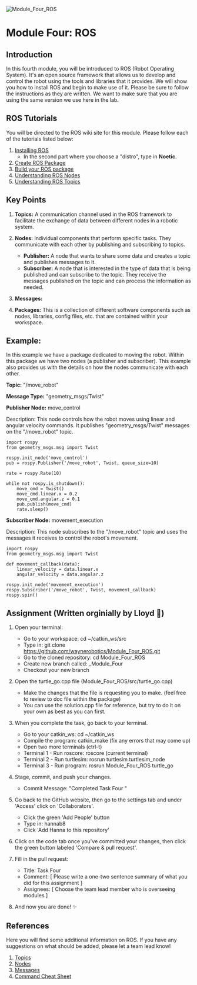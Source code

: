 ![Module_Four_ROS](https://github.com/hannab8/Module_Four_ROS/assets/83167499/0f166dc5-0e6f-44c5-ab6b-228bce9cabb9)
# Module Four: ROS

## Introduction
In this fourth module, you will be introduced to ROS (Robot Operating System). It's an open source framework that allows us to develop and control the robot using the tools and libraries that it provides. We will show you how to install ROS and begin to make use of it. Please be sure to follow the instructions as they are written. We want to make sure that you are using the same version we use here in the lab.

## ROS Tutorials
You will be directed to the ROS wiki site for this module. Please follow each of the tutorials listed below:

1. [Installing ROS](http://wiki.ros.org/ROS/Tutorials/InstallingandConfiguringROSEnvironment)
   * In the second part where you choose a "distro", type in **Noetic**.
2. [Create ROS Package](http://wiki.ros.org/ROS/Tutorials/CreatingPackage)
3. [Build your ROS package](http://wiki.ros.org/ROS/Tutorials/BuildingPackages)
4. [Understanding ROS Nodes](http://wiki.ros.org/ROS/Tutorials/UnderstandingNodes)
5. [Understanding ROS Topics](http://wiki.ros.org/ROS/Tutorials/UnderstandingTopics)

## Key Points

1. **Topics:** A communication channel used in the ROS framework to facilitate the exchange of data between different nodes in a robotic system. 
2. **Nodes:** Individual components that perform specific tasks. They communicate with each other by publishing and subscribing to topics.
   * **Publisher:** A node that wants to share some data and creates a topic and publishes messages to it.
   * **Subscriber:** A node that is interested in the type of data that is being published and can subscribe to the topic. They receive the messages published on the topic and can process the information as needed.
         
3. **Messages:**
4. **Packages:** This is a collection of different software components such as nodes, libraries, config files, etc. that are contained within your workspace.

## Example:

In this example we have a package dedicated to moving the robot. Within this package we have two nodes (a publisher and subscriber). This example also provides us with the details on how the nodes communicate with each other.

**Topic:** "/move_robot"

**Message Type:** "geometry_msgs/Twist"

**Publisher Node:** move_control

Description: This node controls how the robot moves using linear and angular velocity commands. It publishes "geometry_msgs/Twist" messages on the "/move_robot" topic.
```
import rospy
from geometry_msgs.msg import Twist

rospy.init_node('move_control')
pub = rospy.Publisher('/move_robot', Twist, queue_size=10)

rate = rospy.Rate(10)

while not rospy.is_shutdown():
    move_cmd = Twist()
    move_cmd.linear.x = 0.2
    move_cmd.angular.z = 0.1
    pub.publish(move_cmd)
    rate.sleep()
```

**Subscriber Node:** movement_execution

Description: This node subscribes to the "/move_robot" topic and uses the messages it receives to control the robot's movement. 
```
import rospy
from geometry_msgs.msg import Twist

def movement_callback(data):
    linear_velocity = data.linear.x
    angular_velocity = data.angular.z

rospy.init_node('movement_execution')
rospy.Subscriber('/move_robot', Twist, movement_callback)
rospy.spin()
```

## Assignment (Written orginially by Lloyd :robot:)

1.  Open your terminal:
      - Go to your workspace: cd ~/catkin_ws/src
      - Type in: git clone https://github.com/waynerobotics/Module_Four_ROS.git
      - Go to the cloned repository: cd Module_Four_ROS
      - Create new branch called: <YourName>_Module_Four
      - Checkout your new branch

2.  Open the turtle_go.cpp file (Module_Four_ROS/src/turtle_go.cpp)
      - Make the changes that the file is requesting you to make. (feel free to review to doc file within the package)
      - You can use the solution.cpp file for reference, but try to do it on your own as best as you can first.

3.  When you complete the task, go back to your terminal.
      - Go to your catkin_ws: cd ~/catkin_ws
      - Compile the program: catkin_make (fix any errors that may come up)
      - Open two more terminals (ctrl-t)
      - Terminal 1 - Run roscore: roscore (current terminal)
      - Terminal 2 - Run turtlesim: rosrun turtlesim turtlesim_node
      - Terminal 3 - Run program: rosrun Module_Four_ROS turtle_go

4.  Stage, commit, and push your changes.
      - Commit Message: "Completed Task Four "
  
5.  Go back to the GitHub website, then go to the settings tab and under 'Access' click on 'Collaborators'.
    - Click the green 'Add People' button
    - Type in: hannab8
    - Click 'Add Hanna to this repository'

6.  Click on the code tab once you've committed your changes, then click the green button labeled 'Compare & pull request'. 

7.  Fill in the pull request:
    - Title: Task Four
    - Comment: [ Please write a one-two sentence summary of what you did for this assignment ]
    - Assignees: [ Choose the team lead member who is overseeing modules ]

8.  And now you are done! :sparkles:

## References

Here you will find some additional information on ROS. If you have any suggestions on what should be added, please let a team lead know!

1. [Topics](http://wiki.ros.org/Topics)
2. [Nodes](http://wiki.ros.org/Nodes)
3. [Messages](http://wiki.ros.org/Messages)
4. [Command Cheat Sheet](https://mirror.umd.edu/roswiki/attachments/de/ROScheatsheet.pdf)
   


